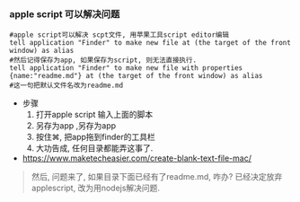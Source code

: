 ### apple script 可以解决问题

```livescript
#apple script可以解决 scpt文件, 用苹果工具script editor编辑
tell application "Finder" to make new file at (the target of the front window) as alias
#然后记得保存为app, 如果保存为script, 则无法直接执行.
tell application "Finder" to make new file with properties {name:"readme.md"} at (the target of the front window) as alias
#这一句把默认文件名改为readme.md
```

- 步骤
  1. 打开apple script  输入上面的脚本
  2. 另存为app ,另存为app
  3. 按住⌘, 把app拖到finder的工具栏
  4. 大功告成, 任何目录都能弄这事了.
- https://www.maketecheasier.com/create-blank-text-file-mac/

> 然后, 问题来了, 如果目录下面已经有了readme.md, 咋办? 已经决定放弃applescript, 改为用nodejs解决问题.

